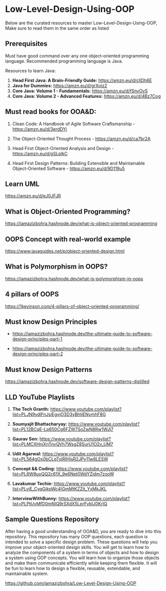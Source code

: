 # Low-Level-Design-Using-OOP

Below are the curated resources to master Low-Level-Design-Using-OOP, Make sure to read them in the same order as listed


## Prerequisites

Must have good command over any one object-oriented programming language. Recommended programming language is Java.

Resources to learn Java:

1. **Head First Java: A Brain-Friendly Guide:** https://amzn.eu/d/cllDh6E
2. **Java for Dummies:** https://amzn.eu/d/grXoiz2
3. **Core Java: Volume 1 - Fundamentals:** https://amzn.eu/d/fSnvOyS
4. **Core Java: Volume 2 - Advanced Features:** https://amzn.eu/d/4Bz7Cog


## Must read books for OOA&D:

1. Clean Code: A Handbook of Agile Software Craftsmanship - https://amzn.eu/d/3erdDYj

2. The Object-Oriented Thought Process - https://amzn.eu/d/ca7br2A

3. Head First Object-Oriented Analysis and Design - https://amzn.eu/d/gSLplkC

4. Head First Design Patterns: Building Extensible and Maintainable Object-Oriented Software - https://amzn.eu/d/9D119u5


## Learn UML
https://amzn.eu/d/eJ0JFJR


## What is Object-Oriented Programming?
https://iamazizbohra.hashnode.dev/what-is-object-oriented-programming


## OOPS Concept with real-world example

https://www.javaguides.net/p/object-oriented-design.html


## What is Polymorphism in OOPS?

https://iamazizbohra.hashnode.dev/what-is-polymorphism-in-oops


## 4 pillars of OOPS

https://1kevinson.com/4-pillars-of-object-oriented-programming/


## Must know Design Principles

- https://iamazizbohra.hashnode.dev/the-ultimate-guide-to-software-design-principles-part-1

- https://iamazizbohra.hashnode.dev/the-ultimate-guide-to-software-design-principles-part-2


## Must know Design Patterns

https://iamazizbohra.hashnode.dev/software-design-patterns-distilled


## LLD YouTube Playlists

1. **The Tech Granth:** https://www.youtube.com/playlist?list=PLJN9ydlFnJsiEgyjO3D3yBhtiENymhF8G

2. **Soumyajit Bhattacharyay:** https://www.youtube.com/playlist?list=PL12BCqE-Lp650Cg6FZW7SoZwN8Rw1WJI7

3. **Gaurav Sen:** https://www.youtube.com/playlist?list=PLMCXHnjXnTnvQVh7WsgZ8SurU1O2v_UM7

4. **Udit Agarwal:** https://www.youtube.com/playlist?list=PL564gOx0bCLqTolRIHIsR2JPv11w8LESW

5. **Concept && Coding:** https://www.youtube.com/playlist?list=PL6W8uoQQ2c61X_9e6Net0WdYZidm7zooW

6. **Lavakumar Techie:** https://www.youtube.com/playlist?list=PLyjE_CyqGikpWc4IGmMtKZZit_YxMkJKL

7. **InterviewWithBunny:** https://www.youtube.com/playlist?list=PLPtUyMfD0mNIQ9rSXdX5LprFvbIJ0KrIQ


## Sample Questions Repository
After having a good understanding of OOA&D, you are ready to dive into this repository. This repository has many OOP questions, each question is intended to solve a specific design problem. These questions will help you improve your object-oriented design skills. You will get to learn how to analyze the components of a system in terms of objects and how to design a system using OOP concepts. You will learn how to organize those objects and make them communicate efficiently while keeping them flexible. It will be fun to learn how to design a flexible, reusable, extendable, and maintainable system.

https://github.com/iamazizbohra/Low-Level-Design-Using-OOP


